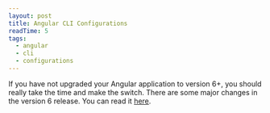```yaml
---
layout: post
title: Angular CLI Configurations
readTime: 5
tags:
  - angular
  - cli
  - configurations
---
```


If you have not upgraded your Angular application to version 6+, you should really take the time and make the switch. There are some major changes
in the version 6 release. You can read it [here](https://github.com/angular/angular/blob/master/CHANGELOG.md#600-2018-05-03).
